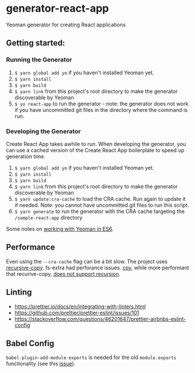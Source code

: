 # generator-react-app
Yeoman generator for creating React applications

## Getting started:
### Running the Generator
1. `$ yarn global add yo` if you haven't installed Yeoman yet.
2. `$ yarn install`
3. `$ yarn build`
4. `$ yarn link` from this project's root directory to make the generator discoverable by Yeoman
5. `$ yo react-app` to run the generator - note: the generator does not work if you have uncommitted git files in the directory where the command is run.

### Developing the Generator
Create React App takes awhile to run. When developing the generator, you can use a cached version of the Create React App boilerplate to speed up generation time.
1. `$ yarn global add yo` if you haven't installed Yeoman yet.
2. `$ yarn install`
3. `$ yarn build`
4. `$ yarn link` from this project's root directory to make the generator discoverable by Yeoman
5. `$ yarn update:cra-cache` to load the CRA cache. Run again to update it if needed. Note: you cannot have uncommitted git files to run this script.
6. `$ yarn generate` to run the generator with the CRA cache targeting the `/sample-react-app` directory

Some notes on [working with Yeoman in ES6](http://mammal.io/articles/yeoman-generators-es6/).

## Performance
Even using the `--cra-cache` flag can be a bit slow. The project uses [recursive-copy](https://github.com/timkendrick/recursive-copy). fs-extra had perforance issues. [cpy](https://github.com/sindresorhus/cpy), while more performant that recurive-copy, [does not support recursion](https://github.com/sindresorhus/cpy/issues/61).

## Linting
- https://prettier.io/docs/en/integrating-with-linters.html
- https://github.com/prettier/prettier-eslint/issues/101
- https://stackoverflow.com/questions/46201647/prettier-airbnbs-eslint-config

## Babel Config
`babel-plugin-add-module-exports` is needed for the old `module.exports` functionality (see this [issue](https://github.com/yeoman/yo/issues/391)).
